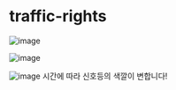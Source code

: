 # traffic-rights
![image](https://github.com/jung-chaewon/traffic-rights/assets/131144717/947f1ebf-3cb2-4a4e-a681-53325174337e)

![image](https://github.com/jung-chaewon/traffic-rights/assets/131144717/79b76995-7278-4231-a559-6d1e653f3011)

![image](https://github.com/jung-chaewon/traffic-rights/assets/131144717/074001e5-18ef-4edb-bebc-3433e1d7cc78)
시간에 따라 신호등의 색깔이 변합니다!


